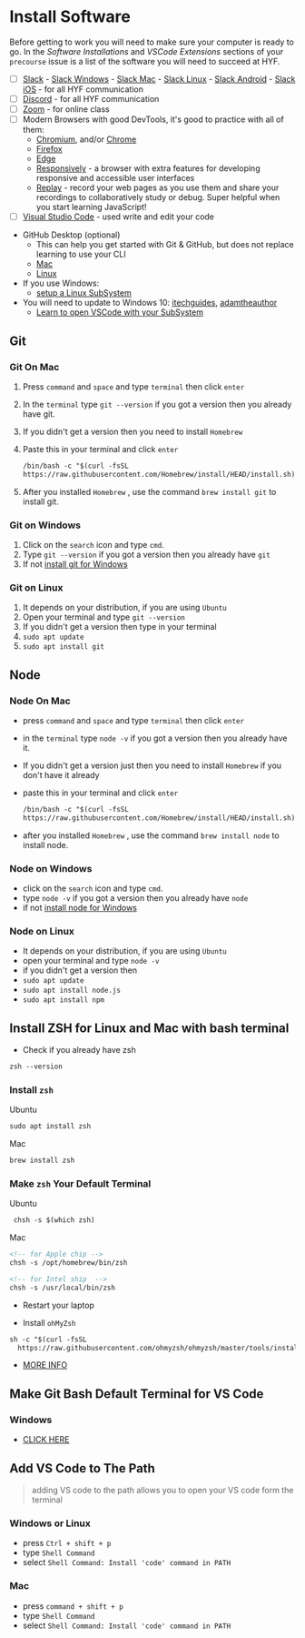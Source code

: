 # Install Software

Before getting to work you will need to make sure your computer is ready to go.
In the _Software Installations_ and _VSCode Extensions_ sections of your
`precourse` issue is a list of the software you will need to succeed at HYF.

- [ ] [Slack](https://slack.com/) -
      [Slack Windows](https://slack.com/downloads/windows) -
      [Slack Mac](https://slack.com/downloads/mac) -
      [Slack Linux](https://slack.com/downloads/linux) -
      [Slack Android](https://play.google.com/store/apps/details?id=com.Slack&hl=en&gl=US) -
      [Slack iOS](https://apps.apple.com/us/app/slack/id618783545) - for all HYF
      communication
- [ ] [Discord](https://discord.com/download) - for all HYF communication
- [ ] [Zoom](https://zoom.us/support/download) - for online class
- [ ] Modern Browsers with good DevTools, it's good to practice with all of
      them:
  - [Chromium](https://download-chromium.appspot.com/), and/or
    [Chrome](https://www.google.com/chrome/)
  - [Firefox](https://www.mozilla.org/en-US/firefox/developer/)
  - [Edge](https://www.microsoft.com/en-us/edge)
  - [Responsively](https://responsively.app/) - a browser with extra features
    for developing responsive and accessible user interfaces
  - [Replay](https://www.replay.io/) - record your web pages as you use them and
    share your recordings to collaboratively study or debug. Super helpful when
    you start learning JavaScript!
- [ ] [Visual Studio Code](https://code.visualstudio.com/download) - used write
      and edit your code
- GitHub Desktop (optional)
  - This can help you get started with Git & GitHub, but does not replace
    learning to use your CLI
  - [Mac](https://desktop.github.com/)
  - [Linux](https://github.com/shiftkey/desktop#debianubuntu-distributions)
- If you use Windows:
  - [setup a Linux SubSystem](https://docs.microsoft.com/en-us/windows/wsl/install-win10)
- You will need to update to Windows 10:
  [itechguides](https://www.itechguides.com/windows-subsystem-for-linux/),
  [adamtheauthor](https://adamtheautomator.com/windows-subsystem-for-linux/)
  - [Learn to open VSCode with your SubSystem](https://docs.microsoft.com/en-us/windows/wsl/tutorials/wsl-vscode)

## Git

### Git On Mac

1. Press `command` and `space` and type `terminal` then click `enter`
2. In the `terminal` type `git --version` if you got a version then you already
   have git.
3. If you didn't get a version then you need to install `Homebrew`
4. Paste this in your terminal and click `enter`

   ```markdown
   /bin/bash -c "$(curl -fsSL
   https://raw.githubusercontent.com/Homebrew/install/HEAD/install.sh)"
   ```

5. After you installed `Homebrew` , use the command `brew install git` to
   install git.

### Git on Windows

1. Click on the `search` icon and type `cmd`.
2. Type `git --version` if you got a version then you already have `git`
3. If not [install git for Windows](https://gitforwindows.org/)

### Git on Linux

1. It depends on your distribution, if you are using `Ubuntu`
2. Open your terminal and type `git --version`
3. If you didn't get a version then type in your terminal
4. `sudo apt update`
5. `sudo apt install git`

## Node

### Node On Mac

- press `command` and `space` and type `terminal` then click `enter`
- in the `terminal` type `node -v` if you got a version then you already have
  it.
- If you didn't get a version just then you need to install `Homebrew` if you
  don't have it already
- paste this in your terminal and click `enter`

  ```markdown
  /bin/bash -c "$(curl -fsSL
  https://raw.githubusercontent.com/Homebrew/install/HEAD/install.sh)"
  ```

- after you installed `Homebrew` , use the command `brew install node` to
  install node.

### Node on Windows

- click on the `search` icon and type `cmd`.
- type `node -v` if you got a version then you already have `node`
- if not [install node for Windows](https://nodejs.org/en/download)

### Node on Linux

- It depends on your distribution, if you are using `Ubuntu`
- open your terminal and type `node -v`
- if you didn't get a version then
- `sudo apt update`
- `sudo apt install node.js`
- `sudo apt install npm`

## Install ZSH for Linux and Mac with bash terminal

- Check if you already have zsh

```Markdown
zsh --version
```

### Install `zsh`

Ubuntu

```Markdown
sudo apt install zsh
```

Mac

```Markdown
brew install zsh
```

### Make `zsh` Your Default Terminal

Ubuntu

```Markdown
 chsh -s $(which zsh)
```

Mac

```Markdown
<!-- for Apple chip -->
chsh -s /opt/homebrew/bin/zsh

<!-- for Intel ship  -->
chsh -s /usr/local/bin/zsh
```

- Restart your laptop

- Install `ohMyZsh`

```Markdown
sh -c "$(curl -fsSL
  https://raw.githubusercontent.com/ohmyzsh/ohmyzsh/master/tools/install.sh)"
```

- [MORE INFO](https://github.com/ohmyzsh/ohmyzsh)

## Make Git Bash Default Terminal for VS Code

### Windows

- [CLICK HERE](https://www.youtube.com/watch?v=PzJCwfYfIzY)

## Add VS Code to The Path

> adding VS code to the path allows you to open your VS code form the terminal

### Windows or Linux

- press `Ctrl + shift + p`
- type `Shell Command`
- select `Shell Command: Install 'code' command in PATH`

### Mac

- press `command + shift + p`
- type `Shell Command`
- select `Shell Command: Install 'code' command in PATH`
